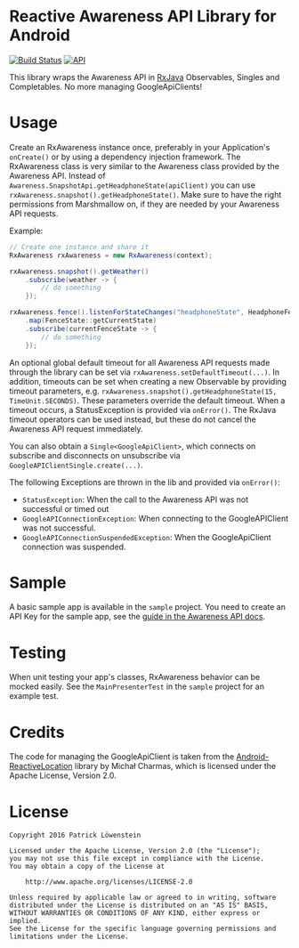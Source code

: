 # Reactive Awareness API Library for Android

[![Build Status](https://travis-ci.org/patloew/RxAwareness.svg?branch=master)](https://travis-ci.org/patloew/RxAwareness) [![API](https://img.shields.io/badge/API-9%2B-brightgreen.svg?style=flat)](https://android-arsenal.com/api?level=9)

This library wraps the Awareness API in [RxJava](https://github.com/ReactiveX/RxJava) Observables, Singles and Completables. No more managing GoogleApiClients!

# Usage

Create an RxAwareness instance once, preferably in your Application's `onCreate()` or by using a dependency injection framework. The RxAwareness class is very similar to the Awareness class provided by the Awareness API. Instead of `Awareness.SnapshotApi.getHeadphoneState(apiClient)` you can use `rxAwareness.snapshot().getHeadphoneState()`. Make sure to have the right permissions from Marshmallow on, if they are needed by your Awareness API requests.

Example:

```java
// Create one instance and share it
RxAwareness rxAwareness = new RxAwareness(context);

rxAwareness.snapshot().getWeather()
    .subscribe(weather -> {
        // do something
    });

rxAwareness.fence().listenForStateChanges("headphoneState", HeadphoneFence.pluggingIn())
    .map(FenceState::getCurrentState)
    .subscribe(currentFenceState -> {
        // do something
    });
```

An optional global default timeout for all Awareness API requests made through the library can be set via `rxAwareness.setDefaultTimeout(...)`. In addition, timeouts can be set when creating a new Observable by providing timeout parameters, e.g. `rxAwareness.snapshot().getHeadphoneState(15, TimeUnit.SECONDS)`. These parameters override the default timeout. When a timeout occurs, a StatusException is provided via `onError()`. The RxJava timeout operators can be used instead, but these do not cancel the Awareness API request immediately.

You can also obtain a `Single<GoogleApiClient>`, which connects on subscribe and disconnects on unsubscribe via `GoogleAPIClientSingle.create(...)`.

The following Exceptions are thrown in the lib and provided via `onError()`:

* `StatusException`: When the call to the Awareness API was not successful or timed out
* `GoogleAPIConnectionException`: When connecting to the GoogleAPIClient was not successful.
* `GoogleAPIConnectionSuspendedException`: When the GoogleApiClient connection was suspended.

# Sample

A basic sample app is available in the `sample` project. You need to create an API Key for the sample app, see the [guide in the Awareness API docs](https://developers.google.com/awareness/android-api/get-a-keyy).

# Testing

When unit testing your app's classes, RxAwareness behavior can be mocked easily. See the `MainPresenterTest` in the `sample` project for an example test.

# Credits

The code for managing the GoogleApiClient is taken from the [Android-ReactiveLocation](https://github.com/mcharmas/Android-ReactiveLocation) library by Michał Charmas, which is licensed under the Apache License, Version 2.0.

# License

	Copyright 2016 Patrick Löwenstein

	Licensed under the Apache License, Version 2.0 (the "License");
	you may not use this file except in compliance with the License.
	You may obtain a copy of the License at

	    http://www.apache.org/licenses/LICENSE-2.0

	Unless required by applicable law or agreed to in writing, software
	distributed under the License is distributed on an "AS IS" BASIS,
	WITHOUT WARRANTIES OR CONDITIONS OF ANY KIND, either express or implied.
	See the License for the specific language governing permissions and
	limitations under the License.